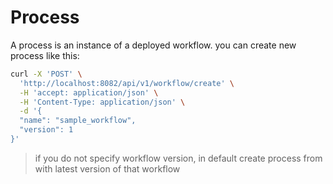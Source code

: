 # Process

A process is an instance of a deployed workflow. you can create new process like this:
```bash
curl -X 'POST' \
  'http://localhost:8082/api/v1/workflow/create' \
  -H 'accept: application/json' \
  -H 'Content-Type: application/json' \
  -d '{
  "name": "sample_workflow",
  "version": 1
}'
```

> if you do not specify workflow version, in default create process from with latest version of that workflow